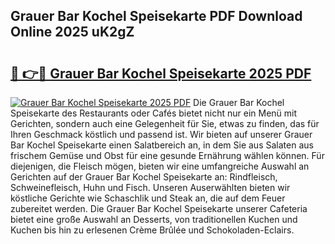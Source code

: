 ## Grauer Bar Kochel Speisekarte PDF Download Online 2025 uK2gZ

# <h2><a href="http://gc8n85.nevu.top/?p=Grauer+Bar+Kochel+Speisekarte">🔗 👉🔴 Grauer Bar Kochel Speisekarte 2025 PDF</a></h2>

[![Grauer Bar Kochel Speisekarte 2025 PDF](https://i.imgur.com/dBaPXMq.png)](http://gc8n85.nevu.top/?p=Grauer+Bar+Kochel+Speisekarte)
Die Grauer Bar Kochel Speisekarte des Restaurants oder Cafés bietet nicht nur ein Menü mit Gerichten, sondern auch eine Gelegenheit für Sie, etwas zu finden, das für Ihren Geschmack köstlich und passend ist. Wir bieten auf unserer Grauer Bar Kochel Speisekarte einen Salatbereich an, in dem Sie aus Salaten aus frischem Gemüse und Obst für eine gesunde Ernährung wählen können. Für diejenigen, die Fleisch mögen, bieten wir eine umfangreiche Auswahl an Gerichten auf der Grauer Bar Kochel Speisekarte an: Rindfleisch, Schweinefleisch, Huhn und Fisch. Unseren Auserwählten bieten wir köstliche Gerichte wie Schaschlik und Steak an, die auf dem Feuer zubereitet werden. Die Grauer Bar Kochel Speisekarte unserer Cafeteria bietet eine große Auswahl an Desserts, von traditionellen Kuchen und Kuchen bis hin zu erlesenen Crème Brûlée und Schokoladen-Eclairs.
